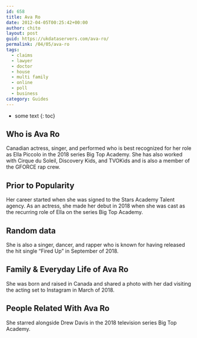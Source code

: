 ```yaml
---
id: 658
title: Ava Ro
date: 2012-04-05T00:25:42+00:00
author: chito
layout: post
guid: https://ukdataservers.com/ava-ro/
permalink: /04/05/ava-ro
tags:
  - claims
  - lawyer
  - doctor
  - house
  - multi family
  - online
  - poll
  - business
category: Guides
---
```


* some text
{: toc}


## Who is  Ava Ro
                  
                  
                  
Canadian actress, singer, and performed who is best recognized for her role as Ella Piccolo in the 2018 series Big Top Academy. She has also worked with Cirque du Soleil, Discovery Kids, and TVOKids and is also a member of the GFORCE rap crew. 
                  
                
                
                
## Prior to Popularity 
                  
                  
                  
Her career started when she was signed to the Stars Academy Talent agency. As an actress, she made her debut in 2018 when she was cast as the recurring role of Ella on the series Big Top Academy. 
                  
                
                
                
## Random data 
                  
                  
                  
She is also a singer, dancer, and rapper who is known for having released the hit single &#8220;Fired Up&#8221; in September of 2018. 
                  
                
                
                
## Family & Everyday Life of Ava Ro
                  
                  
                  
She was born and raised in Canada and shared a photo with her dad visiting the acting set to Instagram in March of 2018. 
                  
                
                
                
## People Related With  Ava Ro
                  
                  
                  
She starred alongside Drew Davis in the 2018 television series Big Top Academy. 
                  
                
              
            
          
          
          
    
    
  
